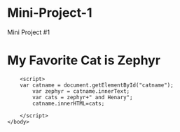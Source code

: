 # Mini-Project-1
Mini Project #1

<!DOCTYPE html>
<html lang="en">
<head>
<title>Mini Project #1</title>
</head>
    <body>
        <h1>
        My Favorite Cat is 
            <span id="catname">Zephyr</span>
        </h1>
         
        <script>
        var catname = document.getElementById("catname");
            var zephyr = catname.innerText;
            var cats = zephyr+" and Henary";
            catname.innerHTML=cats;
            
        </script>
    </body>
</html>
